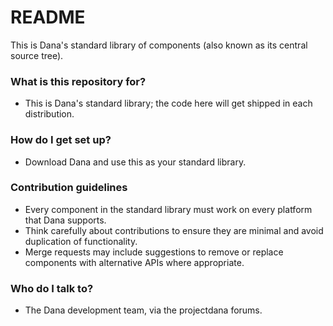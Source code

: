 # README #

This is Dana's standard library of components (also known as its central source tree).

### What is this repository for? ###

* This is Dana's standard library; the code here will get shipped in each distribution.

### How do I get set up? ###

* Download Dana and use this as your standard library.

### Contribution guidelines ###

* Every component in the standard library must work on every platform that Dana supports.
* Think carefully about contributions to ensure they are minimal and avoid duplication of functionality.
* Merge requests may include suggestions to remove or replace components with alternative APIs where appropriate.

### Who do I talk to? ###

* The Dana development team, via the projectdana forums.
